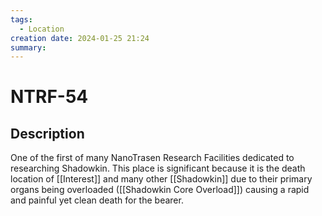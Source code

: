 ```yaml
---
tags:
  - Location
creation date: 2024-01-25 21:24
summary:
---
```

# NTRF-54

## Description

One of the first of many NanoTrasen Research Facilities dedicated to researching Shadowkin.
This place is significant because it is the death location of [[Interest]] and many other [[Shadowkin]] due to their primary organs being overloaded ([[Shadowkin Core Overload]]) causing a rapid and painful yet clean death for the bearer.

